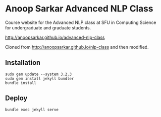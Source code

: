 Anoop Sarkar Advanced NLP Class
===============================

Course website for the Advanced NLP class at SFU in Computing Science for undergraduate and graduate students.

http://anoopsarkar.github.io/advanced-nlp-class

Cloned from http://anoopsarkar.github.io/nlp-class and then modified.

## Installation

    sudo gem update --system 3.2.3
    sudo gem install jekyll bundler
    bundle install

## Deploy

    bundle exec jekyll serve

